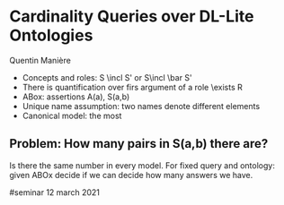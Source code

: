 # Cardinality Queries over DL-Lite Ontologies
Quentin Manière


* Concepts and roles: S \incl S' or S\incl \bar S'
* There is quantification over firs argument of a role \exists R
* ABox: assertions A(a), S(a,b)
* Unique name assumption: two names denote different elements
* Canonical model: the most 

## Problem: How many pairs in S(a,b) there are?
Is there the same number in every model. 
For fixed query and ontology: given ABOx decide if we can decide how many
answers we have. 

#seminar 12 march 2021
